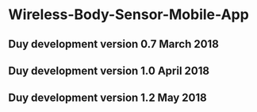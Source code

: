# Wireless-Body-Sensor-Mobile-App
## Duy development version 0.7 March 2018
## Duy development version 1.0 April 2018
## Duy development version 1.2 May 2018
